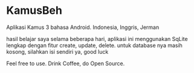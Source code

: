 # KamusBeh
Aplikasi Kamus 3 bahasa Android.  Indonesia, Inggris, Jerman


hasil belajar saya selama beberapa hari,
aplikasi ini menggunakan SqLite
lengkap dengan fitur create, update, delete.
untuk database nya masih kosong, silahkan isi sendiri ya, good luck 

Feel free to use.
Drink Coffee, do Open Source.
